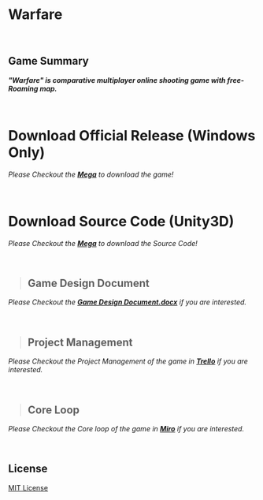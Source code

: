 
# Warfare
<br/>

## Game Summary
***"Warfare" is comparative multiplayer online shooting game with free-Roaming map.***

<br/>

# Download Official Release (Windows Only)

*Please Checkout the **[Mega](https://mega.nz/file/PXp0jb7B#o1aMW60e6PwjB_1b6z778BPts-f0GYIcZCgHy2mGBGQ)** to download the game!*

<br/>

# Download Source Code (Unity3D)

*Please Checkout the **[Mega](https://mega.nz/file/GeYRXA7Z#igzjTFhe7ghrRU9Cibe3ipzKJb6ttQNYjnaXmSBEtYU)** to download the Source Code!*

<br/>

> ## Game Design Document
*Please Checkout the **[Game Design Document.docx](https://github.com/AndraXO7/warfare/blob/main/Game%20Design%20Document.docx?raw=true)** if you are interested.*

<br/>

> ## Project Management
*Please Checkout the Project Management of the game in **[Trello](https://trello.com/b/0PFmtpiJ/warfare)** if you are interested.*

<br/>

> ## Core Loop
*Please Checkout the Core loop of the game in **[Miro](https://miro.com/app/board/uXjVP05DgW4=/)** if you are interested.*

<br/>

## License
[MIT License](LICENSE)
